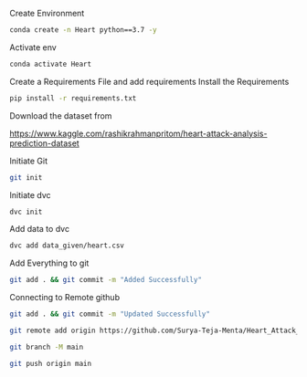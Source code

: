 Create Environment

```bash
conda create -n Heart python==3.7 -y
```

Activate env
```bash
conda activate Heart
```
Create a Requirements File and add requirements
Install the Requirements
```bash
pip install -r requirements.txt
```

Download the dataset from

https://www.kaggle.com/rashikrahmanpritom/heart-attack-analysis-prediction-dataset

Initiate Git
```bash
git init
```
Initiate dvc
```bash
dvc init
```

Add data to dvc
```bash
dvc add data_given/heart.csv
```

Add Everything to git

```bash
git add . && git commit -m "Added Successfully"
```

Connecting to Remote github

```bash
git add . && git commit -m "Updated Successfully"
```

```bash
git remote add origin https://github.com/Surya-Teja-Menta/Heart_Attack_Prediction/tree/main
```

```bash
git branch -M main
```

```bash
git push origin main
```